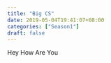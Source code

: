 ```yaml
---
title: "Big CS"
date: 2019-05-04T19:41:07+08:00
categories: ["Season1"]
draft: false
---
```


Hey How Are You